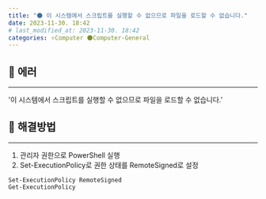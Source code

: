```yaml
---
title: "🌑 이 시스템에서 스크립트를 실행할 수 없으므로 파일을 로드할 수 없습니다."
date: 2023-11-30. 18:42
# last_modified_at: 2023-11-30. 18:42
categories: ⭐Computer 🌑Computer-General
---
```


## 💫 에러

---

'이 시스템에서 스크립트를 실행할 수 없으므로 파일을 로드할 수 없습니다.'  

## 💫 해결방법

---

1. 관리자 권한으로 PowerShell 실행
2. Set-ExecutionPolicy로 권한 상태를 RemoteSigned로 설정

```Console
Set-ExecutionPolicy RemoteSigned
Get-ExecutionPolicy
```
